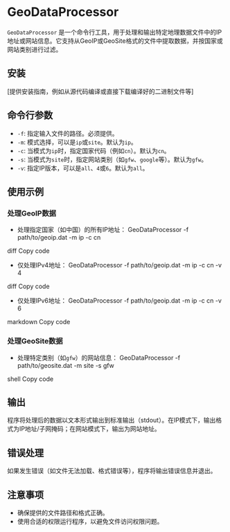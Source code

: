 # GeoDataProcessor

`GeoDataProcessor` 是一个命令行工具，用于处理和输出特定地理数据文件中的IP地址或网站信息。它支持从GeoIP或GeoSite格式的文件中提取数据，并按国家或网站类别进行过滤。

## 安装

[提供安装指南，例如从源代码编译或直接下载编译好的二进制文件等]

## 命令行参数

- `-f`: 指定输入文件的路径。必须提供。
- `-m`: 模式选择，可以是`ip`或`site`。默认为`ip`。
- `-c`: 当模式为`ip`时，指定国家代码（例如`cn`）。默认为`cn`。
- `-s`: 当模式为`site`时，指定网站类别（如`gfw`、`google`等）。默认为`gfw`。
- `-v`: 指定IP版本，可以是`all`、`4`或`6`。默认为`all`。

## 使用示例

### 处理GeoIP数据

- 处理指定国家（如中国）的所有IP地址：
GeoDataProcessor -f path/to/geoip.dat -m ip -c cn

diff
Copy code
- 仅处理IPv4地址：
GeoDataProcessor -f path/to/geoip.dat -m ip -c cn -v 4

diff
Copy code
- 仅处理IPv6地址：
GeoDataProcessor -f path/to/geoip.dat -m ip -c cn -v 6

markdown
Copy code

### 处理GeoSite数据

- 处理特定类别（如`gfw`）的网站信息：
GeoDataProcessor -f path/to/geosite.dat -m site -s gfw

shell
Copy code

## 输出

程序将处理后的数据以文本形式输出到标准输出（stdout）。在IP模式下，输出格式为IP地址/子网掩码；在网站模式下，输出为网站地址。

## 错误处理

如果发生错误（如文件无法加载、格式错误等），程序将输出错误信息并退出。

## 注意事项

- 确保提供的文件路径和格式正确。
- 使用合适的权限运行程序，以避免文件访问权限问题。

